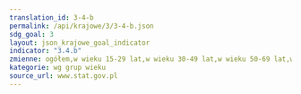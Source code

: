 ```yaml
---
translation_id: 3-4-b
permalink: /api/krajowe/3/3-4-b.json
sdg_goal: 3
layout: json_krajowe_goal_indicator
indicator: "3.4.b"
zmienne: ogółem,w wieku 15-29 lat,w wieku 30-49 lat,w wieku 50-69 lat,w wieku 70 lat i więcej
kategorie: wg grup wieku
source_url: www.stat.gov.pl
---
```

